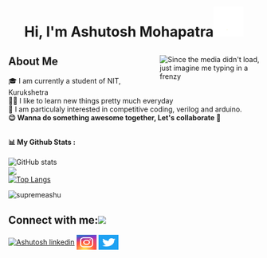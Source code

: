 # <h1 align="center">Hi, I'm Ashutosh Mohapatra<a><img src="https://github.com/Kathryn-Jie/Kathryn-Jie/blob/main/wave.gif" width="60px" /></h1>
<img align="right" src="https://media.giphy.com/media/ZchkBcB4zKiuG4Y22I/giphy.gif" width="200px" alt="Since the media didn't load, just imagine me typing in a frenzy">

## About Me
🎓 I am currently a student of NIT, Kurukshetra</br>
👨‍💻 I like to learn new things pretty much everyday</br>
💜 I am particulaly interested in competitive coding, verilog and arduino.</br>
<strong>😉 Wanna do something awesome together, Let's collaborate 🤝</br></strong>

<!-- ## <h2> Skills <img src = "https://media2.giphy.com/media/QssGEmpkyEOhBCb7e1/giphy.gif?cid=ecf05e47a0n3gi1bfqntqmob8g9aid1oyj2wr3ds3mg700bl&rid=giphy.gif" width = 32px> </h2>
<p>
  <img alt="C++" src="https://img.shields.io/badge/c++-%2300599C.svg?&style=for-the-badge&logo=c%2B%2B&ogoColor=white"/>
  <img alt="C" src="https://img.shields.io/badge/c-%2300599C.svg?&style=for-the-badge&logo=c&logoColor=white"/>
<!--   <img alt="Java" src="https://img.shields.io/badge/java-red.svg?&style=for-the-badge&logo=java&logoColor=white"/> -->
  <!-- <img alt="Python" src="https://img.shields.io/badge/python-yellow.svg?&style=for-the-badge&logo=python&logoColor=white"/>
<!--   <img alt="SQLite" src="https://img.shields.io/badge/sqlite-darkblue.svg?&style=for-the-badge&logo=sqlite&logoColor=white"/> -->
  <!-- <img alt="JavaScript" src="https://img.shields.io/badge/javascript-black.svg?&style=for-the-badge&logo=javascript&logoColor=yellow"/>
  <img alt="Arduino" src="https://img.shields.io/badge/Arduino-%2300599C.svg?&style=for-the-badge&logo=arduino&color=008184"/>
  
<!--   <img alt="Flutter" src="https://img.shields.io/badge/flutter-blue.svg?&style=for-the-badge&logo=flutter&logoColor=white"/> -->
</p>

<br><strong>📊 My Github Stats :</strong><br><br>
![GitHub stats](https://github-readme-stats.vercel.app/api?username=supremeashu&show_icons=true&count_private=true&include_all_commits=true&theme=radical)<br>
<img align="center" src="https://github-readme-streak-stats.herokuapp.com/?user=supremeashu&theme=radical&hide_border=true"/><br>
[![Top Langs](https://github-readme-stats.vercel.app/api/top-langs/?username=supremeashu&layout=compact&text_color=daf7dc&bg_color=151515)](https://github.com/supremeashu/github-readme-stats)
<br>
<p align="left"> <img src="https://komarev.com/ghpvc/?username=supremeashu&label=Profile%20views&color=0e75b6&style=flat" alt="supremeashu" /> </p>

## Connect with me:<img src='https://raw.githubusercontent.com/ShahriarShafin/ShahriarShafin/main/Assets/handshake.gif' width="100px">
<a href="https://www.linkedin.com/in/ashutosh-mohapatra-159ba8185/" target="blank"><img align="center" src="https://raw.githubusercontent.com/rahuldkjain/github-profile-readme-generator/master/src/images/icons/Social/linked-in-alt.svg" alt="Ashutosh linkedin" height="30" width="40" /></a>
<a href="https://www.instagram.com/supreme_ashu/" target="blank"><img align="center" src="https://github.com/edent/SuperTinyIcons/blob/master/images/svg/instagram.svg" alt="Ashutosh Instagram" height="30" width="40" /></a>
<a href="https://twitter.com/supremeashu/" target="blank"><img align="center" src="https://github.com/edent/SuperTinyIcons/blob/master/images/svg/twitter.svg" alt="Ashutosh Twitter" height="30" width="40" /></a>
